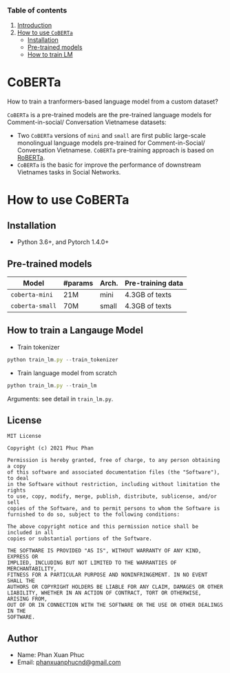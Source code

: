 ### Table of contents

1. [Introduction](#introduction)
2. [How to use ``CoBERTa``](#how_to_use_coberta)
    - [Installation](#installation)
    - [Pre-trained models](#models)
    - [How to train LM](#usage)


# <a name='introduction'></a> CoBERTa

How to train a tranformers-based language model from a custom dataset?

`CoBERTa` is a pre-trained models are the pre-trained language models for Comment-in-social/ Conversation Vietnamese datasets:

 - Two `CoBERTa` versions of `mini` and `small` are first public large-scale monolingual language models pre-trained for Comment-in-Social/ Conversation Vietnamese. `CoBERTa` pre-training approach is based on [RoBERTa](https://github.com/pytorch/fairseq/blob/master/examples/roberta/README.md).
 - `CoBERTa` is the basic for improve the performance of downstream Vietnames tasks in Social Networks.


# <a name='how_to_use_coberta'></a> How to use CoBERTa

## Installation <a name='installation'></a>

 - Python 3.6+, and Pytorch 1.4.0+ 

## Pre-trained models <a name='models'></a>

Model | #params | Arch.	 | Pre-training data
---|---|---|---
`coberta-mini` | 21M | mini | 4.3GB of texts
`coberta-small` | 70M | small | 4.3GB of texts

## How to train a Langauge Model <a name='usage'></a>

- Train tokenizer

```js
python train_lm.py --train_tokenizer
```

- Train language model from scratch

```js
python train_lm.py --train_lm
```

Arguments: see detail in `train_lm.py`.

## License

    MIT License

    Copyright (c) 2021 Phuc Phan

    Permission is hereby granted, free of charge, to any person obtaining a copy
    of this software and associated documentation files (the "Software"), to deal
    in the Software without restriction, including without limitation the rights
    to use, copy, modify, merge, publish, distribute, sublicense, and/or sell
    copies of the Software, and to permit persons to whom the Software is
    furnished to do so, subject to the following conditions:

    The above copyright notice and this permission notice shall be included in all
    copies or substantial portions of the Software.

    THE SOFTWARE IS PROVIDED "AS IS", WITHOUT WARRANTY OF ANY KIND, EXPRESS OR
    IMPLIED, INCLUDING BUT NOT LIMITED TO THE WARRANTIES OF MERCHANTABILITY,
    FITNESS FOR A PARTICULAR PURPOSE AND NONINFRINGEMENT. IN NO EVENT SHALL THE
    AUTHORS OR COPYRIGHT HOLDERS BE LIABLE FOR ANY CLAIM, DAMAGES OR OTHER
    LIABILITY, WHETHER IN AN ACTION OF CONTRACT, TORT OR OTHERWISE, ARISING FROM,
    OUT OF OR IN CONNECTION WITH THE SOFTWARE OR THE USE OR OTHER DEALINGS IN THE
    SOFTWARE.

## Author

- Name: Phan Xuan Phuc
- Email: phanxuanphucnd@gmail.com
